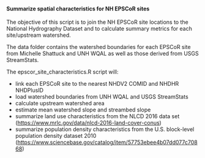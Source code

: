 #### Summarize spatial characteristics for NH EPSCoR sites

The objective of this script is to join the NH EPSCoR site locations to the National Hydrography Dataset and to calculate summary metrics for each site/upstream watershed.    

The data folder contains the watershed boundaries for each EPSCoR site from Michelle Shattuck and UNH WQAL as well as those derived from USGS StreamStats.  

The epscor_site_characteristics.R script will:  
- link each EPSCoR site to the nearest NHDV2 COMID and NHDHR NHDPlusID  
- load watershed boundaries from UNH WQAL and USGS StreamStats  
- calculate upstream watershed area  
- estimate mean watershed slope and streambed slope  
- summarize land use characteristics from the NLCD 2016 data set (https://www.mrlc.gov/data/nlcd-2016-land-cover-conus)  
- summarize population density characteristics from the U.S. block-level population density dataset 2010 (https://www.sciencebase.gov/catalog/item/57753ebee4b07dd077c70868)  
  

